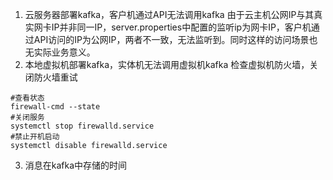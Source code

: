 1. 云服务器部署kafka，客户机通过API无法调用kafka
由于云主机公网IP与其真实网卡IP并非同一IP，server.properties中配置的监听ip为网卡IP，客户机通过API访问的IP为公网IP，两者不一致，无法监听到。同时这样的访问场景也无实际业务意义。
2. 本地虚拟机部署kafka，实体机无法调用虚拟机kafka
检查虚拟机防火墙，关闭防火墙重试
```$shell
#查看状态
firewall-cmd --state
#关闭服务
systemctl stop firewalld.service
#禁止开机启动
systemctl disable firewalld.service
```

3. 消息在kafka中存储的时间